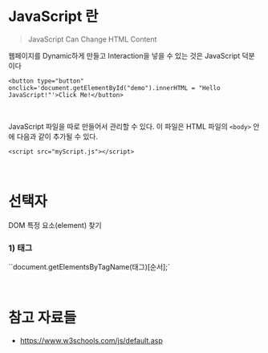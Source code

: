 # JavaScript 란

> JavaScript Can Change HTML Content

웹페이지를 Dynamic하게 만들고 Interaction을 넣을 수 있는 것은 JavaScript 덕분이다

```
<button type="button" onclick='document.getElementById("demo").innerHTML = "Hello JavaScript!"'>Click Me!</button>
```

<br />

JavaScript 파일을 따로 만들어서 관리할 수 있다. 이 파일은 HTML 파일의 `<body>` 안에 다음과 같이 추가될 수 있다.

```
<script src="myScript.js"></script>
```

<br />

# 선택자
DOM 특정 요소(element) 찾기

### 1) 태그

``document.getElementsByTagName(태그)[순서];`






<br />

# 참고 자료들
- https://www.w3schools.com/js/default.asp

